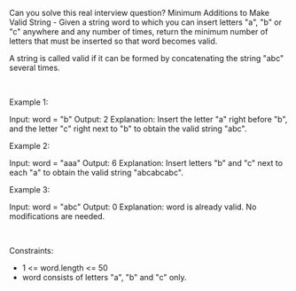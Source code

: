 Can you solve this real interview question? Minimum Additions to Make Valid String - Given a string word to which you can insert letters "a", "b" or "c" anywhere and any number of times, return the minimum number of letters that must be inserted so that word becomes valid.

A string is called valid if it can be formed by concatenating the string "abc" several times.

 

Example 1:


Input: word = "b"
Output: 2
Explanation: Insert the letter "a" right before "b", and the letter "c" right next to "b" to obtain the valid string "abc".


Example 2:


Input: word = "aaa"
Output: 6
Explanation: Insert letters "b" and "c" next to each "a" to obtain the valid string "abcabcabc".


Example 3:


Input: word = "abc"
Output: 0
Explanation: word is already valid. No modifications are needed. 


 

Constraints:

 * 1 <= word.length <= 50
 * word consists of letters "a", "b" and "c" only. 